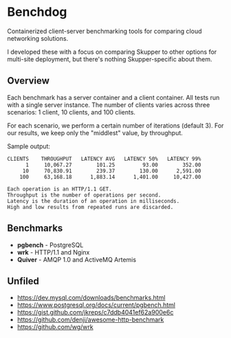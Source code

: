 # Benchdog

Containerized client-server benchmarking tools for comparing cloud
networking solutions.

I developed these with a focus on comparing Skupper to other options
for multi-site deployment, but there's nothing Skupper-specific about
them.

## Overview

Each benchmark has a server container and a client container.  All
tests run with a single server instance.  The number of clients varies
across three scenarios: 1 client, 10 clients, and 100 clients.

For each scenario, we perform a certain number of iterations (default
3).  For our results, we keep only the "middlest" value, by
throughput.

Sample output:

    CLIENTS    THROUGHPUT   LATENCY AVG   LATENCY 50%   LATENCY 99%
          1     10,067.27        101.25         93.00        352.00
         10     70,830.91        239.37        130.00      2,591.00
        100     63,168.18      1,883.14      1,401.00     10,427.00

    Each operation is an HTTP/1.1 GET.
    Throughput is the number of operations per second.
    Latency is the duration of an operation in milliseconds.
    High and low results from repeated runs are discarded.

## Benchmarks

- **pgbench** - PostgreSQL
- **wrk** - HTTP/1.1 and Nginx
- **Quiver** - AMQP 1.0 and ActiveMQ Artemis

## Unfiled

- https://dev.mysql.com/downloads/benchmarks.html
- https://www.postgresql.org/docs/current/pgbench.html
- https://gist.github.com/jkreps/c7ddb4041ef62a900e6c
- https://github.com/denji/awesome-http-benchmark
- https://github.com/wg/wrk
